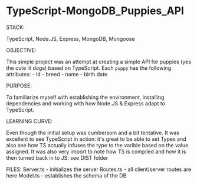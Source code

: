 # TypeScript-MongoDB_Puppies_API

STACK:

TypeScript, Node.JS, Express, MongoDB, Mongoose

OBJECTIVE:

This simple project was an attempt at creating a simple API for puppies (yes the cute lil dogs) based on TypeScript. Each `puppy` has
the following attributes: 
    - id
    - breed
    - name
    - birth date

PURPOSE:

To familiarize myself with establishing the environment, installing dependencies and working with how Node.JS & Express adapt to TypeScript.

LEARNING CURVE: 

Even though the initial setup was cumbersom and a bit tentative. It was excellent to see TypeScript in action: it's great to be
able to set Types and also see how TS actually infuses the type to the varible based on the value assigned. It was also very import to note
how TS is compiled and how it is then turned back in to JS: see DIST folder

FILES:
Server.ts - initializes the server
Routes.ts - all client/server routes are here
Model.ts  - establishes the schema of the DB 
